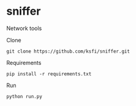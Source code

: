 # sniffer

Network tools



Clone
```
git clone https://github.com/ksfi/sniffer.git
```

Requirements
```
pip install -r requirements.txt
```

Run
```
python run.py
```
